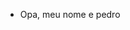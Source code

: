 - Opa, meu nome e pedro
  

<!---
Pedro22062008/Pedro22062008 is a ✨ special ✨ repository because its `README.md` (this file) appears on your GitHub profile.
You can click the Preview link to take a look at your changes.
--->

